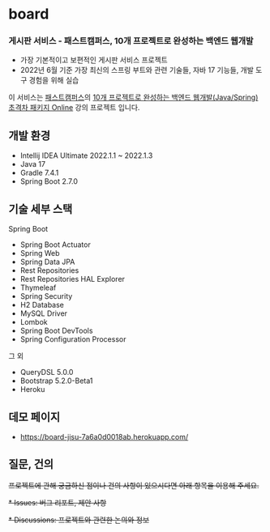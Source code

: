 # board
### 게시판 서비스 - 패스트캠퍼스, 10개 프로젝트로 완성하는 백엔드 웹개발

* 가장 기본적이고 보편적인 게시판 서비스 프로젝트
* 2022년 6월 기준 가장 최신의 스프링 부트와 관련 기술들, 자바 17 기능들, 개발 도구 경험을 위해 실습

이 서비스는 [패스트캠퍼스](https://fastcampus.co.kr/)의 [10개 프로젝트로 완성하는 백엔드 웹개발(Java/Spring) 초격차 패키지 Online](https://fastcampus.co.kr/dev_online_befinal) 강의 프로젝트 입니다. 

## 개발 환경

* Intellij IDEA Ultimate 2022.1.1 ~ 2022.1.3
* Java 17
* Gradle 7.4.1
* Spring Boot 2.7.0

## 기술 세부 스택

Spring Boot

* Spring Boot Actuator
* Spring Web
* Spring Data JPA
* Rest Repositories
* Rest Repositories HAL Explorer
* Thymeleaf
* Spring Security
* H2 Database
* MySQL Driver
* Lombok
* Spring Boot DevTools
* Spring Configuration Processor

그 외

* QueryDSL 5.0.0
* Bootstrap 5.2.0-Beta1
* Heroku

## 데모 페이지

* https://board-jisu-7a6a0d0018ab.herokuapp.com/

## 질문, 건의

~~프로젝트에 관해 궁금하신 점이나 건의 사항이 있으시다면 아래 항목을 이용해 주세요.~~

~~* Issues: 버그 리포트, 제안 사항~~

~~* Discussions: 프로젝트와 관련한 논의와 정보~~
